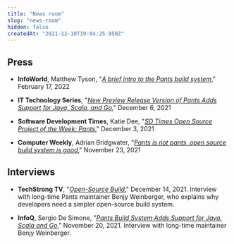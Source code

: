 ```yaml
---
title: "News room"
slug: "news-room"
hidden: false
createdAt: "2021-12-10T19:04:25.950Z"
---
```

Press
-----

- **InfoWorld**, Matthew Tyson, "_[A brief intro to the Pants build system](https://www.infoworld.com/article/3650508/a-brief-intro-to-the-pants-build-system.html)_," February 17, 2022

- **IT Technology Series**, "_[New Preview Release Version of Pants Adds Support for Java, Scala, and Go](https://itechnologyseries.com/security/toolchain-releases-significant-update-to-the-pants-open-source-build-system/)_," December 6, 2021

- **Software Development Times**, Katie Dee, "_[SD Times Open Source Project of the Week: Pants](https://sdtimes.com/softwaredev/sd-times-open-source-project-of-the-week-pants/)_," December 3, 2021

- **Computer Weekly**, Adrian Bridgwater, "_[Pants is not pants, open source build system is good](https://www.computerweekly.com/blog/Open-Source-Insider/Pants-is-not-pants-open-source-build-system-is-good)_," November 23, 2021

Interviews
----------

- **TechStrong TV**, "_[Open-Source Build](https://digitalanarchist.com/videos/featured-guests/open-source-build-toolchain-labs)_," December 14, 2021. Interview with long-time Pants maintainer Benjy Weinberger, who explains why developers need a simpler open-source build system.

- **InfoQ**, Sergio De Simone, "_[Pants Build System Adds Support for Java, Scala and Go](https://www.infoq.com/news/2021/11/pants-build-system-2/)_," November 20, 2021. Interview with long-time maintainer Benjy Weinberger.
